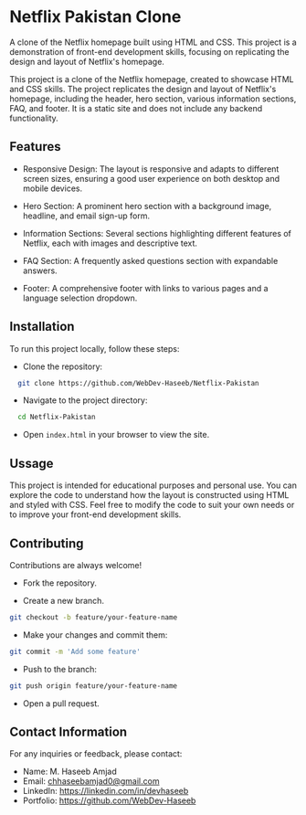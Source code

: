 
# Netflix Pakistan Clone 

A clone of the Netflix homepage built using HTML and CSS. This project is a demonstration of front-end development skills, focusing on replicating the design and layout of Netflix's homepage.

This project is a clone of the Netflix homepage, created to showcase HTML and CSS skills. The project replicates the design and layout of Netflix's homepage, including the header, hero section, various information sections, FAQ, and footer. It is a static site and does not include any backend functionality.



## Features

- Responsive Design: The layout is responsive and adapts to different screen sizes, ensuring a good user experience on both desktop and mobile devices.
- Hero Section: A prominent hero section with a background image, headline, and email sign-up form.
- Information Sections: Several sections highlighting different features of Netflix, each with images and descriptive text.
- FAQ Section: A frequently asked questions section with expandable answers.

- Footer: A comprehensive footer with links to various pages and a language selection dropdown.


## Installation

To run this project locally, follow these steps:

- Clone the repository:

```bash
  git clone https://github.com/WebDev-Haseeb/Netflix-Pakistan
```

- Navigate to the project directory:

```bash
  cd Netflix-Pakistan

```

- Open `index.html` in your browser to view the site.


    
## Ussage

This project is intended for educational purposes and personal use. You can explore the code to understand how the layout is constructed using HTML and styled with CSS. Feel free to modify the code to suit your own needs or to improve your front-end development skills.
## Contributing

Contributions are always welcome!

- Fork the repository.  

- Create a new branch.
```bash
git checkout -b feature/your-feature-name
```

- Make your changes and commit them:

```bash
git commit -m 'Add some feature'
```

- Push to the branch:

```bash
git push origin feature/your-feature-name
```

- Open a pull request.




## Contact Information

For any inquiries or feedback, please contact:

- Name: M. Haseeb Amjad
- Email: chhaseebamjad0@gmail.com
- LinkedIn: https://linkedin.com/in/devhaseeb
- Portfolio: https://github.com/WebDev-Haseeb